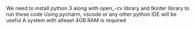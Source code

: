 We need to install python 3 along with open_-cv library and tkinter library to run these code
Using pycharm, vscode or any other python IDE will be useful 
A system with atleast 4GB RAM is required
